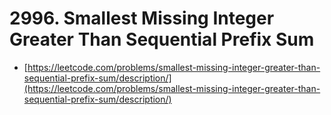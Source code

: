 # 2996. Smallest Missing Integer Greater Than Sequential Prefix Sum

- [https://leetcode.com/problems/smallest-missing-integer-greater-than-sequential-prefix-sum/description/](https://leetcode.com/problems/smallest-missing-integer-greater-than-sequential-prefix-sum/description/)
